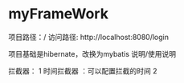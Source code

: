 # myFrameWork

项目路径：/
访问路径: http://localhost:8080/login

项目基础是hibernate，改换为mybatis
说明/使用说明

拦截器：
  1 时间拦截器 ：可以配置拦截的时间
  2

 
